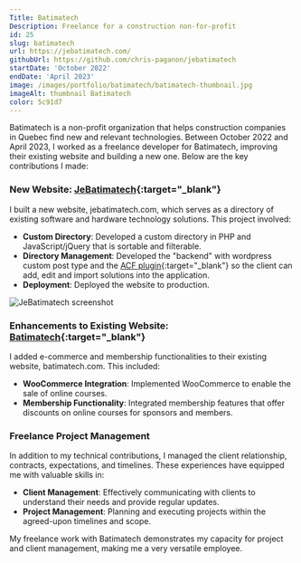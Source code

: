 ```yaml
---
Title: Batimatech
Description: Freelance for a construction non-for-profit
id: 25
slug: batimatech
url: https://jebatimatech.com/
githubUrl: https://github.com/chris-paganon/jebatimatech
startDate: 'October 2022'
endDate: 'April 2023'
image: /images/portfolio/batimatech/batimatech-thumbnail.jpg
imageAlt: thumbnail Batimatech
color: 5c91d7
---
```


Batimatech is a non-profit organization that helps construction companies in Quebec find new and relevant technologies. Between October 2022 and April 2023, I worked as a freelance developer for Batimatech, improving their existing website and building a new one. Below are the key contributions I made:

### New Website: [JeBatimatech](https://jebatimatech.com/solutions/){:target="\_blank"}

I built a new website, jebatimatech.com, which serves as a directory of existing software and hardware technology solutions. This project involved:

- **Custom Directory**: Developed a custom directory in PHP and JavaScript/jQuery that is sortable and filterable.
- **Directory Management**: Developed the "backend" with wordpress custom post type and the [ACF plugin](https://www.advancedcustomfields.com/){:target="\_blank"} so the client can add, edit and import solutions into the application.
- **Deployment**: Deployed the website to production.

![JeBatimatech screenshot](/images/portfolio/batimatech/batimatech-screenshot.png)

### Enhancements to Existing Website: [Batimatech](https://www.batimatech.com/){:target="\_blank"}

I added e-commerce and membership functionalities to their existing website, batimatech.com. This included:

- **WooCommerce Integration**: Implemented WooCommerce to enable the sale of online courses.
- **Membership Functionality**: Integrated membership features that offer discounts on online courses for sponsors and members.

### Freelance Project Management

In addition to my technical contributions, I managed the client relationship, contracts, expectations, and timelines. These experiences have equipped me with valuable skills in:

- **Client Management**: Effectively communicating with clients to understand their needs and provide regular updates.
- **Project Management**: Planning and executing projects within the agreed-upon timelines and scope.

My freelance work with Batimatech demonstrates my capacity for project and client management, making me a very versatile employee.
